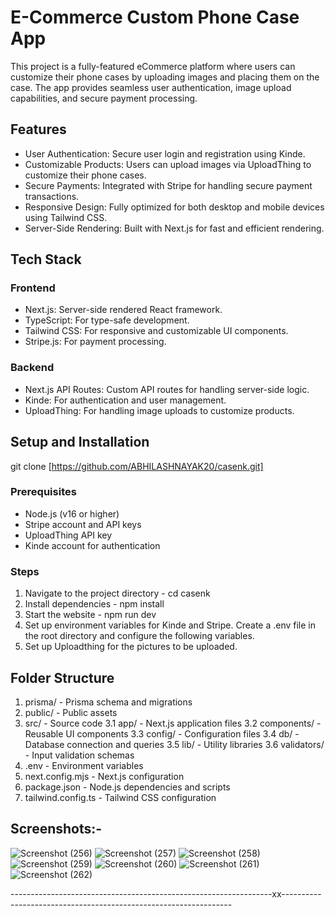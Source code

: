  # E-Commerce Custom Phone Case App
 This project is a fully-featured eCommerce platform where users can customize their phone cases by uploading images and placing them on the case. The app provides seamless user authentication, image upload capabilities, and secure payment processing.

## Features
- User Authentication: Secure user login and registration using Kinde.
- Customizable Products: Users can upload images via UploadThing to customize their phone cases.
- Secure Payments: Integrated with Stripe for handling secure payment transactions.
- Responsive Design: Fully optimized for both desktop and mobile devices using Tailwind CSS.
- Server-Side Rendering: Built with Next.js for fast and efficient rendering.

## Tech Stack
### Frontend
- Next.js: Server-side rendered React framework.
- TypeScript: For type-safe development.
- Tailwind CSS: For responsive and customizable UI components.
- Stripe.js: For payment processing.

### Backend
- Next.js API Routes: Custom API routes for handling server-side logic.
- Kinde: For authentication and user management.
- UploadThing: For handling image uploads to customize products.

## Setup and Installation

git clone [https://github.com/ABHILASHNAYAK20/casenk.git]

### Prerequisites
- Node.js (v16 or higher)
- Stripe account and API keys
- UploadThing API key
- Kinde account for authentication

### Steps
1. Navigate to the project directory - cd casenk
2. Install dependencies - npm install
3. Start the website - npm run dev
4. Set up environment variables for Kinde and Stripe. Create a .env file in the root directory and configure the following variables.
5. Set up Uploadthing for the pictures to be uploaded.


## Folder Structure
1. prisma/                - Prisma schema and migrations
2. public/                - Public assets
3. src/                   - Source code
   3.1 app/               - Next.js application files
   3.2 components/        - Reusable UI components
   3.3 config/            - Configuration files
   3.4 db/                - Database connection and queries
   3.5 lib/               - Utility libraries
   3.6 validators/        - Input validation schemas
4. .env                   - Environment variables
5. next.config.mjs        - Next.js configuration
6. package.json           - Node.js dependencies and scripts
7. tailwind.config.ts     - Tailwind CSS configuration

## Screenshots:-
![Screenshot (256)](https://github.com/user-attachments/assets/f7ca3eb6-3dcd-42d6-a67e-239009007287)
![Screenshot (257)](https://github.com/user-attachments/assets/92166d8a-3a07-47a8-ade0-cd9810e39c04)
![Screenshot (258)](https://github.com/user-attachments/assets/189e2253-80ed-4bd6-b73f-31aebd0cdfc5)
![Screenshot (259)](https://github.com/user-attachments/assets/796f008d-6c93-4307-ab86-77e7315c0360)
![Screenshot (260)](https://github.com/user-attachments/assets/aac15767-c388-4b29-8653-61af9ff5b566)
![Screenshot (261)](https://github.com/user-attachments/assets/e73ee9e8-47e3-4cdb-9ea5-22de37df8095)
![Screenshot (262)](https://github.com/user-attachments/assets/453cbd27-fb82-4764-8556-aa20cd9182a6)


-----------------------------------------------------------------xx-----------------------------------------------------------------





